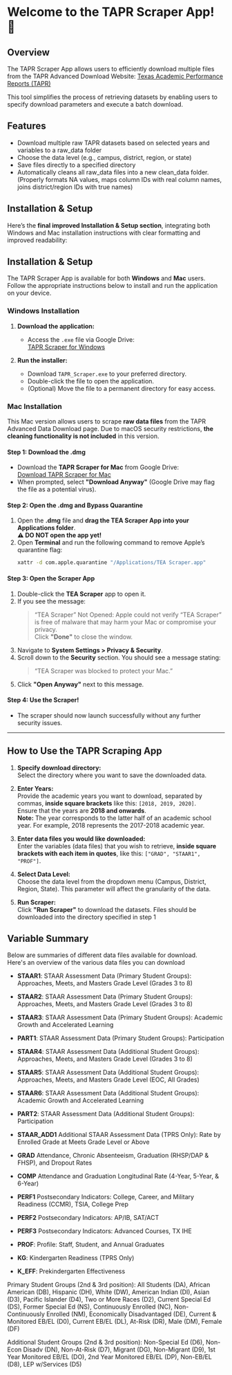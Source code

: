# Welcome to the TAPR Scraper App! 🍵  

## Overview
The TAPR Scraper App allows users to efficiently download multiple files from the TAPR Advanced Download Website:
[Texas Academic Performance Reports (TAPR)
](https://rptsvr1.tea.texas.gov/perfreport/tapr/2023/download/DownloadData.html  )

This tool simplifies the process of retrieving datasets by enabling users to specify download parameters and execute a batch download.

## Features
* Download multiple raw TAPR datasets based on selected years and variables to a raw_data folder
* Choose the data level (e.g., campus, district, region, or state)
* Save files directly to a specified directory
* Automatically cleans all raw_data files into a new clean_data folder. (Properly formats NA values, maps column IDs with real column names, joins district/region IDs with true names)

## Installation & Setup 
Here’s the **final improved Installation & Setup section**, integrating both Windows and Mac installation instructions with clear formatting and improved readability:


## **Installation & Setup**  

The TAPR Scraper App is available for both **Windows** and **Mac** users. Follow the appropriate instructions below to install and run the application on your device.


### **Windows Installation**  
1. **Download the application:**  
   - Access the `.exe` file via Google Drive:  
     [TAPR Scraper for Windows](https://drive.google.com/drive/folders/1ee4Aw85x6BBq-QAIKfZ_aqhJ3FmCgcL6?usp=drive_link)  

2. **Run the installer:**  
   - Download `TAPR_Scraper.exe` to your preferred directory.  
   - Double-click the file to open the application.  
   - (Optional) Move the file to a permanent directory for easy access.  


### **Mac Installation**  

This Mac version allows users to scrape **raw data files** from the TAPR Advanced Data Download page. Due to macOS security restrictions, **the cleaning functionality is not included** in this version.  

#### **Step 1: Download the .dmg**  
- Download the **TAPR Scraper for Mac** from Google Drive:  
  [Download TAPR Scraper for Mac](https://drive.google.com/file/d/1iyhG-yyNh_C61esBfIyqpgpHbXzJcvOY/view?usp=drive_link)  
- When prompted, select **"Download Anyway"** (Google Drive may flag the file as a potential virus).  

#### **Step 2: Open the .dmg and Bypass Quarantine**  
1. Open the **.dmg** file and **drag the TEA Scraper App into your Applications folder**.  
   **⚠️ DO NOT open the app yet!**  
2. Open **Terminal** and run the following command to remove Apple’s quarantine flag:  
   ```sh
   xattr -d com.apple.quarantine "/Applications/TEA Scraper.app"
   ```

#### **Step 3: Open the Scraper App**  
1. Double-click the **TEA Scraper** app to open it.  
2. If you see the message:  
   > “TEA Scraper” Not Opened: Apple could not verify “TEA Scraper” is free of malware that may harm your Mac or compromise your privacy.  
   Click **"Done"** to close the window.  
3. Navigate to **System Settings > Privacy & Security**.  
4. Scroll down to the **Security** section. You should see a message stating:  
   > “TEA Scraper was blocked to protect your Mac.”  
5. Click **"Open Anyway"** next to this message.  

#### **Step 4: Use the Scraper!**  
- The scraper should now launch successfully without any further security issues.  

---

## How to Use the TAPR Scraping App
1. **Specify download directory:**  
   Select the directory where you want to save the downloaded data.  

2. **Enter Years:**  
   Provide the academic years you want to download, separated by commas, **inside square brackets** like this: `[2018, 2019, 2020]`.  
   Ensure that the years are **2018 and onwards**.  
   **Note:** The year corresponds to the latter half of an academic school year. For example, 2018 represents the 2017-2018 academic year.

4. **Enter data files you would like downloaded:**  
   Enter the variables (data files) that you wish to retrieve, **inside square brackets with each item in quotes**, like this: `["GRAD", "STAAR1", "PROF"]`.  

5. **Select Data Level:**  
   Choose the data level from the dropdown menu (Campus, District, Region, State).
   This parameter will affect the granularity of the data.   

6. **Run Scraper:**  
   Click **"Run Scraper"** to download the datasets. Files should be downloaded into the directory specified in step 1


## Variable Summary
Below are summaries of different data files available for download.  
Here's an overview of the various data files you can download  
* **STAAR1**: STAAR Assessment Data (Primary Student Groups): Approaches, Meets, and Masters Grade Level (Grades 3 to 8)
  
* **STAAR2**: STAAR Assessment Data (Primary Student Groups): Approaches, Meets, and Masters Grade Level (Grades 3 to 8)
  
* **STAAR3**: STAAR Assessment Data (Primary Student Groups): Academic Growth and Accelerated Learning
  
* **PART1**: STAAR Assessment Data (Primary Student Groups): Participation
  
* **STAAR4**: STAAR Assessment Data (Additional Student Groups): Approaches, Meets, and Masters Grade Level (Grades 3 to 8)
  
* **STAAR5**: STAAR Assessment Data (Additional Student Groups): Approaches, Meets, and Masters Grade Level (EOC, All Grades)
  
* **STAAR6**: STAAR Assessment Data (Additional Student Groups):  Academic Growth and Accelerated Learning

* **PART2**: STAAR Assessment Data (Additional Student Groups): Participation

* **STAAR_ADD1** Additional STAAR Assessment Data (TPRS Only): Rate by Enrolled Grade at Meets Grade Level or Above

* **GRAD**  Attendance, Chronic Absenteeism, Graduation (RHSP/DAP & FHSP), and Dropout Rates
  
* **COMP**  Attendance and Graduation  Longitudinal Rate (4-Year, 5-Year, & 6-Year)
  
* **PERF1** Postsecondary Indicators:  College, Career, and Military Readiness (CCMR), TSIA, College Prep

* **PERF2** Postsecondary Indicators:  AP/IB, SAT/ACT

* **PERF3** Postsecondary Indicators:  Advanced Courses, TX IHE

* **PROF**: Profile: Staff, Student, and Annual Graduates
  
* **KG**: Kindergarten Readiness (TPRS Only)
 
* **K_EFF**: Prekindergarten Effectiveness  


Primary Student Groups (2nd & 3rd position):
All Students (DA), African American (DB), Hispanic (DH), White (DW), American Indian (DI), Asian (D3), Pacific Islander (D4), Two or More Races (D2), Current Special Ed (DS), Former Special Ed (NS), Continuously Enrolled (NC), Non-Continuously Enrolled (NM), Economically Disadvantaged (DE), Current & Monitored EB/EL (D0), Current EB/EL (DL), At-Risk (DR), Male (DM), Female (DF)
 
Additional Student Groups (2nd & 3rd position):
Non-Special Ed (D6), Non-Econ Disadv (DN), Non-At-Risk (D7), Migrant (DG), Non-Migrant (D9), 1st Year Monitored EB/EL (DO), 2nd Year Monitored EB/EL (DP), Non-EB/EL (D8), LEP w/Services (D5)

  

